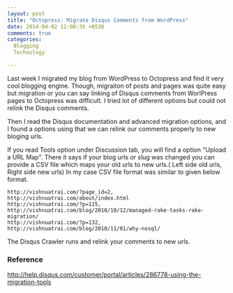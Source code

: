 ```yaml
---
layout: post
title: "Octopress: Migrate Disqus Comments from WordPress"
date: 2014-04-02 12:08:35 +0530
comments: true
categories:
  Blogging
  Technology 

---
```


Last week I migrated my blog from WordPress to Octopress and find it very cool blogging engine. Though, migraiton of posts and pages was quite easy but migration or you can say linking of Disqus comments from WorlPress pages to Octopress was difficult.<!--more--> I tried lot of different options but could not relink the Disqus comments.


Then I read the Disqus documentation and advanced migration options, and I found a options using that we can relink our comments properly to new bloging urls.


If you read Tools option under Discussion tab, you will find a option "Upload a URL Map". There it says if your blog urls or slug was changed you can provide a CSV file which maps your old urls to new urls.( Left side old urls, Right side new urls)
In my case CSV file format was similar to given below format.


    http://vishnuatrai.com/?page_id=2, http://vishnuatrai.com/about/index.html
    http://vishnuatrai.com/?p=115, http://vishnuatrai.com/blog/2010/10/12/managed-rake-tasks-rake-migration/
    http://vishnuatrai.com/?p=132, http://vishnuatrai.com/blog/2010/11/01/why-nosql/


The Disqus Crawler runs and relink your comments to new urls.

### Reference
http://help.disqus.com/customer/portal/articles/286778-using-the-migration-tools
